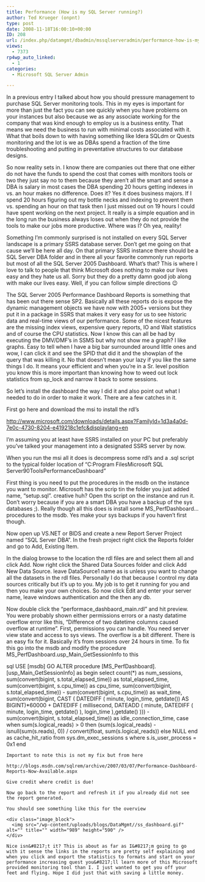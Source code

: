 ```yaml
---
title: Performance (How is my SQL Server running?)
author: Ted Krueger (onpnt)
type: post
date: 2008-11-18T16:00:10+00:00
ID: 208
url: /index.php/datamgmt/dbadmin/mssqlserveradmin/performance-how-is-my-sql-server-running/
views:
  - 7373
rp4wp_auto_linked:
  - 1
categories:
  - Microsoft SQL Server Admin

---
```

In a previous entry I talked about how you should pressure management to purchase SQL Server monitoring tools. This in my eyes is important for more than just the fact you can see quickly when you have problems on your instances but also because we as any associate working for the company that was kind enough to employ us is a business entity. That means we need the business to run with minimal costs associated with it. What that boils down to with having something like Idera SQLdm or Quests monitoring and the lot is we as DBAs spend a fraction of the time troubleshooting and putting in preventative structures to our database designs. 

So now reality sets in. I know there are companies out there that one either do not have the funds to spend the cost that comes with monitors tools or two they just say no to them because they aren&#8217;t all the smart and sense a DBA is salary in most cases the DBA spending 20 hours getting indexes in vs. an hour makes no difference. Does it? Yes it does business majors. If I spend 20 hours figuring out my bottle necks and indexing to prevent them vs. spending an hour on that task then I just missed out on 19 hours I could have spent working on the next project. It really is a simple equation and in the long run the business always loses out when they do not provide the tools to make our jobs more productive. Where was I? Oh yea, reality! 

Something I&#8217;m commonly surprised is not installed on every SQL Server landscape is a primary SSRS database server. Don&#8217;t get me going on that cause we&#8217;ll be here all day. On that primary SSRS instance there should be a SQL Server DBA folder and in there all your favorite commonly run reports but most of all the SQL Server 2005 Dashboard. What&#8217;s that? This is where I love to talk to people that think Microsoft does nothing to make our lives easy and they hate us all. Sorry but they do a pretty damn good job along with make our lives easy. Well, if you can follow simple directions 😉

The SQL Server 2005 Performance Dashboard Reports is something that has been out there sense SP2. Basically all these reports do is expose the dynamic management objects we have now with 2005+ versions but they put it in a package in SSRS that makes it very easy for us to see historic data and real-time views of our performance. Some of the nicest features are the missing index views, expensive query reports, IO and Wait statistics and of course the CPU statistics. Now I know this can all be had by executing the DMV/DMF&#8217;s in SSMS but why not show me a graph? I like graphs. Easy to tell when I have a big bar surrounded around little ones and wow, I can click it and see the SPID that did it and the showplan of the query that was killing it. No that doesn&#8217;t mean your lazy if you like the same things I do. It means your efficient and when you&#8217;re in a Sr. level position you know this is more important than knowing how to weed out lock statistics from sp_lock and narrow it back to some sessions.

So let&#8217;s install the dashboard the way I did it and also point out what I needed to do in order to make it work. There are a few catches in it.

First go here and download the msi to install the rdl&#8217;s 

http://www.microsoft.com/downloads/details.aspx?FamilyId=1d3a4a0d-7e0c-4730-8204-e419218c1efc&displaylang=en

I&#8217;m assuming you at least have SSRS installed on your PC but preferably you&#8217;ve talked your management into a designated SSRS server by now.

When you run the msi all it does is decompress some rdl&#8217;s and a .sql script to the typical folder location of &#8220;C:Program FilesMicrosoft SQL Server90ToolsPerformanceDashboard&#8221;

First thing is you need to put the procedures in the msdb on the instance you want to monitor. Microsoft has the scrip tin the folder you just added name, &#8220;setup.sql&#8221;. creative huh? Open ths script on the instance and run it. Don&#8217;t worry because if you are a smart DBA you have a backup of the sys databases ;). Really though all this does is install some MS_PerfDashboard&#8230; procedures to the msdb. Yes make your sys backups if you haven&#8217;t first though. 

Now open up VS.NET or BIDS and create a new Report Server Project named &#8220;SQL Server DBA&#8221;. In the fresh project right click the Reports folder and go to Add, Existing Item.

In the dialog browse to the location the rdl files are and select them all and click Add. Now right click the Shared Data Sources folder and click Add New Data Source. leave DataSource1 name as is unless you want to change all the datasets in the rdl files. Personally I do that because I control my data sources critically but it&#8217;s up to you. My job is to get it running for you and then you make your own choices. So now click Edit and enter your server name, leave windows authentication and the then any db.

Now double click the &#8220;performace\_dashbaord\_main.rdl&#8221; and hit preview. You were probably shown either permissions errors or a nasty datatime overflow error like this, &#8220;Difference of two datetime columns caused overflow at runtime&#8221;. First, permissions you can handle. You need server view state and access to sys views. The overflow is a bit different. There is an easy fix for it. Basically it&#8217;s from sessions over 24 hours in time. To fix this go into the msdb and modify the procedure MS\_PerfDashboard.usp\_Main_GetSessionInfo to this

sql
USE [msdb]
GO
ALTER procedure [MS_PerfDashboard].[usp_Main_GetSessionInfo]
as
begin
 select count(*) as num_sessions,
  sum(convert(bigint, s.total_elapsed_time)) as total_elapsed_time,
  sum(convert(bigint, s.cpu_time)) as cpu_time, 
  sum(convert(bigint, s.total_elapsed_time)) - sum(convert(bigint, s.cpu_time)) as wait_time,
  sum(convert(bigint, CAST ( DATEDIFF ( minute, login_time, getdate()) AS BIGINT)*60000 + DATEDIFF ( millisecond, DATEADD ( minute,
    DATEDIFF ( minute, login_time, getdate() ), login_time ),getdate() ))) - sum(convert(bigint, s.total_elapsed_time)) as idle_connection_time,
  case when sum(s.logical_reads) > 0 then (sum(s.logical_reads) - isnull(sum(s.reads), 0)) / convert(float, sum(s.logical_reads))
   else NULL
   end as cache_hit_ratio
 from sys.dm_exec_sessions s
 where s.is_user_process = 0x1
end
```
Important to note this is not my fix but from here

http://blogs.msdn.com/sqlrem/archive/2007/03/07/Performance-Dashboard-Reports-Now-Available.aspx

Give credit where credit is due!

Now go back to the report and refresh it if you already did not see the report generated.
  
You should see something like this for the overview 

<div class="image_block">
  <img src="/wp-content/uploads/blogs/DataMgmt//ss_dashboard.gif" alt="" title="" width="989" height="590" />
</div>

Nice isn&#8217;t it? This is about as far as I&#8217;m going to go with it sense the links in the reports are pretty self explaining and when you click and export the statistics to formats and start on your performance increasing quest you&#8217;ll learn more of this Microsoft provided monitoring tool than I. I just wanted to get you off your feet and flying. Hope I did just that with saving a little money.